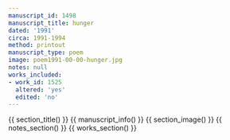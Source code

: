 ```yaml
---
manuscript_id: 1498
manuscript_title: hunger
dated: '1991'
circa: 1991-1994
method: printout
manuscript_type: poem
image: poem1991-00-00-hunger.jpg
notes: null
works_included:
- work_id: 1525
  altered: 'yes'
  edited: 'no'
---
```


{{ section_title() }}
{{ manuscript_info() }}
{{ section_image() }}
{{ notes_section() }}
{{ works_section() }}
